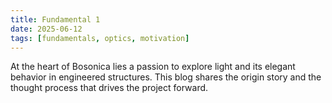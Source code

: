 ```yaml
---
title: Fundamental 1
date: 2025-06-12
tags: [fundamentals, optics, motivation]
---
```


At the heart of Bosonica lies a passion to explore light and its elegant behavior in engineered structures. This blog shares the origin story and the thought process that drives the project forward.
